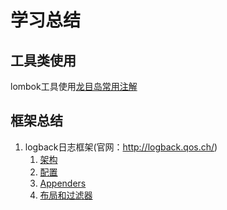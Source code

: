 # 学习总结

## 工具类使用

lombok工具使用[龙目岛常用注解](tools/lombok/龙目岛常用注解.md)

## 框架总结

1. logback日志框架(官网：http://logback.qos.ch/)
   1. [架构](frameworks/logback/01架构.md)
   2. [配置](frameworks/logback/02配置.md)
   3. [Appenders](frameworks/logback/03Appenders.md)
   4. [布局和过滤器](frameworks/logback/04布局和过滤器.md)

